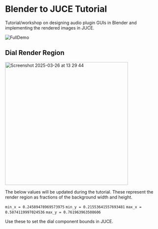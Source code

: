 # Blender to JUCE Tutorial

Tutorial/workshop on designing audio plugin GUIs in Blender and implementing the rendered images in JUCE.

![FullDemo](https://github.com/user-attachments/assets/82ccee9e-286a-4236-b125-4f4605cb4aa6)

## Dial Render Region

<img width="400" alt="Screenshot 2025-03-26 at 13 29 44" src="https://github.com/user-attachments/assets/a1435de5-0b78-4d6b-9be2-5e85999f5b99" />

The below values will be updated during the tutorial. These represent the render region as fractions of the background width and height.

```min_x = 0.24589478969573975```
```min_y = 0.21553641557693481```
```max_x = 0.5874119997024536```
```max_y = 0.761963963508606```

Use these to set the dial component bounds in JUCE.
